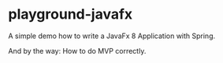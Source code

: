 # playground-javafx

A simple demo how to write a JavaFx 8 Application with Spring.

And by the way: How to do MVP correctly.
